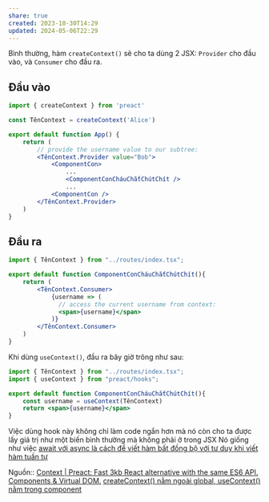 ```yaml
---
share: true
created: 2023-10-30T14:29
updated: 2024-05-06T22:29
---
```

Bình thường, hàm `createContext()` sẽ cho ta dùng 2 JSX: `Provider` cho đầu vào, và `Consumer` cho đầu ra.
## Đầu vào
```jsx
import { createContext } from 'preact'

const TênContext = createContext('Alice')

export default function App() {
    return (
	    // provide the username value to our subtree:
	    <TênContext.Provider value="Bob">
		    <ComponentCon>
			    ...
			    <ComponentConCháuChắtChútChít />
			    ...
		    <ComponentCon />
	    </TênContext.Provider>
	)
}
```
## Đầu ra
```jsx
import { TênContext } from "../routes/index.tsx";

export default function ComponentConCháuChắtChútChít(){
	return (
	    <TênContext.Consumer>
			{username => (
			  // access the current username from context:
			  <span>{username}</span>
			)}
	    </TênContext.Consumer>
	)  
} 
```

Khi dùng `useContext()`, đầu ra bây giờ trông như sau:
```jsx
import { TênContext } from "../routes/index.tsx";
import { useContext } from "preact/hooks";

export default function ComponentConCháuChắtChútChít(){
	const username = useContext(TênContext)
	return <span>{username}</span>
} 
```

Việc dùng hook này không chỉ làm code ngắn hơn mà nó còn cho ta được lấy giá trị như một biến bình thường mà không phải ở trong JSX
Nó giống như việc [await với async là cách để viết hàm bất đồng bộ với tư duy khi viết hàm tuần tự](../../../../Ng%C3%B4n%20ng%E1%BB%AF/Ng%C3%B4n%20ng%E1%BB%AF%20l%E1%BA%ADp%20tr%C3%ACnh/JavaScript%20v%C3%A0%20Python/JavaScript/Bi%E1%BA%BFn%20v%C3%A0%20h%C3%A0m/Callback,%20promise,%20async,%20await/await%20v%E1%BB%9Bi%20async%20l%C3%A0%20c%C3%A1ch%20%C4%91%E1%BB%83%20vi%E1%BA%BFt%20h%C3%A0m%20b%E1%BA%A5t%20%C4%91%E1%BB%93ng%20b%E1%BB%99%20v%E1%BB%9Bi%20t%C6%B0%20duy%20khi%20vi%E1%BA%BFt%20h%C3%A0m%20tu%E1%BA%A7n%20t%E1%BB%B1.md)

Nguồn:: [Context | Preact: Fast 3kb React alternative with the same ES6 API. Components & Virtual DOM.](https://preactjs.com/tutorial/06-context/)
[createContext() nằm ngoài global, useContext() nằm trong component](./createContext()%20n%E1%BA%B1m%20ngo%C3%A0i%20global,%20useContext()%20n%E1%BA%B1m%20trong%20component.md) 